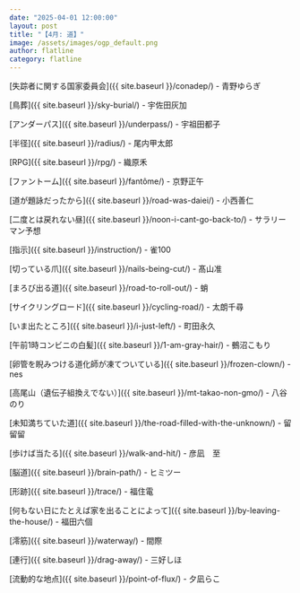 ```yaml
---
date: "2025-04-01 12:00:00"
layout: post
title: "【4月: 道】"
image: /assets/images/ogp_default.png
author: flatline
category: flatline
---
```


[失踪者に関する国家委員会]({{ site.baseurl }}/conadep/) - 青野ゆらぎ

[鳥葬]({{ site.baseurl }}/sky-burial/) - 宇佐田灰加

[アンダーパス]({{ site.baseurl }}/underpass/) - 宇祖田都子

[半径]({{ site.baseurl }}/radius/) - 尾内甲太郎

[RPG]({{ site.baseurl }}/rpg/) - 織原禾

[ファントーム]({{ site.baseurl }}/fantôme/) - 京野正午

[道が題詠だったから]({{ site.baseurl }}/road-was-daiei/) - 小西善仁

[二度とは戻れない昼]({{ site.baseurl }}/noon-i-cant-go-back-to/) - サラリーマン予想

[指示]({{ site.baseurl }}/instruction/) - 雀100

[切っている爪]({{ site.baseurl }}/nails-being-cut/) - 髙山准

[まろび出る道]({{ site.baseurl }}/road-to-roll-out/) - 蛸

[サイクリングロード]({{ site.baseurl }}/cycling-road/) - 太朗千尋

[いま出たところ]({{ site.baseurl }}/i-just-left/) - 町田永久

[午前1時コンビニの白髪]({{ site.baseurl }}/1-am-gray-hair/) - 鵺沼こもり

[卵管を睨みつける道化師が凍てついている]({{ site.baseurl }}/frozen-clown/) - nes

[高尾山（遺伝子組換えでない）]({{ site.baseurl }}/mt-takao-non-gmo/) - 八谷のり

[未知満ちていた道]({{ site.baseurl }}/the-road-filled-with-the-unknown/) - 留留留

[歩けば当たる]({{ site.baseurl }}/walk-and-hit/) - 彦凪　至

[脳道]({{ site.baseurl }}/brain-path/) - ヒミツー

[形跡]({{ site.baseurl }}/trace/) - 福住電

[何もない日にたとえば家を出ることによって]({{ site.baseurl }}/by-leaving-the-house/) - 福田六個

[澪筋]({{ site.baseurl }}/waterway/) - 間際

[連行]({{ site.baseurl }}/drag-away/) - 三好しほ

[流動的な地点]({{ site.baseurl }}/point-of-flux/) - 夕凪らこ

